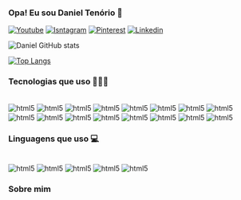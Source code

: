 ### Opa! Eu sou Daniel Tenório 👋

[![Youtube](https://img.shields.io/badge/YouTube-FF0000?style=for-the-badge&logo=youtube&logoColor=white)](https://www.youtube.com/@danieltanimacao1817/videos)
[![Isntagram](https://img.shields.io/badge/Instagram-E4405F?style=for-the-badge&logo=instagram&logoColor=white)](https://www.instagram.com/danieltenorio35/)
[![Pinterest](https://img.shields.io/badge/Pinterest-%23E60023.svg?&style=for-the-badge&logo=Pinterest&logoColor=white)](https://br.pinterest.com/danieltenorio2046/)
[![Linkedin](https://img.shields.io/badge/LinkedIn-0077B5?style=for-the-badge&logo=linkedin&logoColor=white)](https://www.linkedin.com/in/daniel-tenório-6471b0244/)

![Daniel GitHub stats](https://github-readme-stats.vercel.app/api?username=danielBRTanimacao&show_icons=true&theme=dracula)

[![Top Langs](https://github-readme-stats.vercel.app/api/top-langs/?username=danielBRTanimacao)](https://github.com/anuraghazra/github-readme-stats)

### Tecnologias que uso 🧑🏻‍💻

<div style="display: inline_block"><br/>
  <img align="center" alt="html5" src="https://img.shields.io/badge/GitHub-100000?style=for-the-badge&logo=github&logoColor=white"/>
  <img align="center" alt="html5" src="https://img.shields.io/badge/Android-3DDC84?style=for-the-badge&logo=android&logoColor=white"/>
  <img align="center" alt="html5" src="https://img.shields.io/badge/Windows-0078D6?style=for-the-badge&logo=windows&logoColor=white"/>
  <img align="center" alt="html5" src="https://img.shields.io/badge/Itch.io-FA5C5C?style=for-the-badge&logo=itchdotio&logoColor=white"/>
  <img align="center" alt="html5" src="https://img.shields.io/badge/Adobe%20Photoshop-31A8FF?style=for-the-badge&logo=Adobe%20Photoshop&logoColor=black"/>
  <img align="center" alt="html5" src="https://img.shields.io/badge/Adobe%20Premiere%20Pro-9999FF?style=for-the-badge&logo=Adobe%20Premiere%20Pro&logoColor=white"/>
  <img align="center" alt="html5" src="https://img.shields.io/badge/blender-%23F5792A.svg?style=for-the-badge&logo=blender&logoColor=white"/>
  <img align="center" alt="html5" src="https://img.shields.io/badge/Canva-%2300C4CC.svg?&style=for-the-badge&logo=Canva&logoColor=white"/>
  <img align="center" alt="html5" src="https://img.shields.io/badge/Duolingo-58CC02?style=for-the-badge&logo=Duolingo&logoColor=white"/>
  <img align="center" alt="html5" src="https://img.shields.io/badge/Udemy-EC5252?style=for-the-badge&logo=Udemy&logoColor=white"/>
  <img align="center" alt="html5" src="https://img.shields.io/badge/Visual_Studio_Code-0078D4?style=for-the-badge&logo=visual%20studio%20code&logoColor=white"/>
  <img align="center" alt="html5" src="https://img.shields.io/badge/Trello-0052CC?style=for-the-badge&logo=trello&logoColor=white"/>
  <img align="center" alt="html5" src="https://img.shields.io/badge/GIT-E44C30?style=for-the-badge&logo=git&logoColor=white"/>
  <img align="center" alt="html5" src="https://img.shields.io/badge/Opera-FF1B2D?style=for-the-badge&logo=Opera&logoColor=white"/>
  <img align="center" alt="html5" src="https://img.shields.io/badge/Audacity-0000CC?style=for-the-badge&logo=audacity&logoColor=white"/>
  <img align="center" alt="html5" src="https://img.shields.io/badge/Facebook-1877F2?style=for-the-badge&logo=facebook&logoColor=white"/>
</div>

### Linguagens que uso 💻

<div style="display: inline_block"><br/>
  <img align="center" alt="html5" src="https://img.shields.io/badge/C%23-239120?style=for-the-badge&logo=c-sharp&logoColor=white"/>
  <img align="center" alt="html5" src="https://img.shields.io/badge/Python-3776AB?style=for-the-badge&logo=python&logoColor=white"/>
  <img align="center" alt="html5" src="https://img.shields.io/badge/.NET-5C2D91?style=for-the-badge&logo=.net&logoColor=white"/>
  <img align="center" alt="html5" src="https://img.shields.io/badge/HTML5-E34F26?style=for-the-badge&logo=html5&logoColor=white"/>
  <img align="center" alt="html5" src="https://img.shields.io/badge/CSS3-1572B6?style=for-the-badge&logo=css3&logoColor=white"/>
</div>

### Sobre mim
